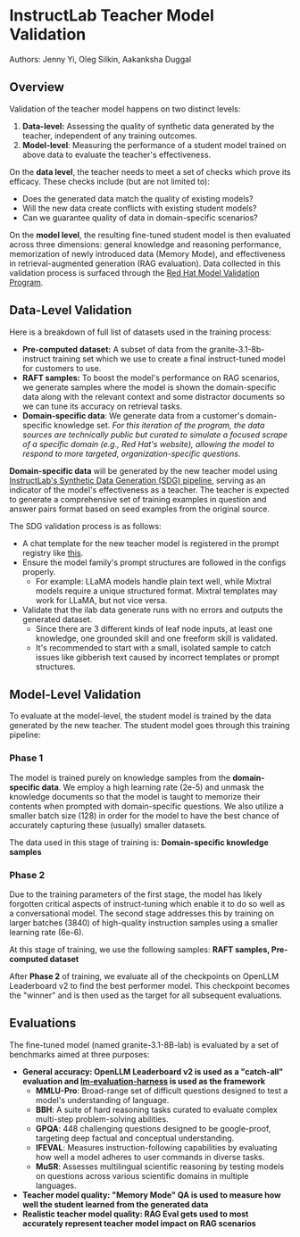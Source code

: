 # InstructLab Teacher Model Validation

Authors: Jenny Yi, Oleg Silkin, Aakanksha Duggal

## Overview

Validation of the teacher model happens on two distinct levels:

1. **Data-level:** Assessing the quality of synthetic data generated by the teacher, independent of any training outcomes.
2. **Model-level**: Measuring the performance of a student model trained on above data to evaluate the teacher's effectiveness.

On the **data level**, the teacher needs to meet a set of checks which prove its efficacy. These checks include (but are not limited to):

- Does the generated data match the quality of existing models?
- Will the new data create conflicts with existing student models?
- Can we guarantee quality of data in domain-specific scenarios?

On the **model level**, the resulting fine-tuned student model is then evaluated across three dimensions: general knowledge and reasoning performance, memorization of newly introduced data (Memory Mode), and effectiveness in retrieval-augmented generation (RAG evaluation). Data collected in this validation process is surfaced through the [Red Hat Model Validation Program](https://www.redhat.com/en/products/ai/validated-models).

## Data-Level Validation

Here is a breakdown of full list of datasets used in the training process:

- **Pre-computed dataset:** A subset of data from the granite-3.1-8b-instruct training set which we use to create a final instruct-tuned model for customers to use.
- **RAFT samples:** To boost the model's performance on RAG scenarios, we generate samples where the model is shown the domain-specific data along with the relevant context and some distractor documents so we can tune its accuracy on retrieval tasks.
- **Domain-specific data**: We generate data from a customer's domain-specific knowledge set. *For this iteration of the program, the data sources are technically public but curated to simulate a focused scrape of a specific domain (e.g., Red Hat's website), allowing the model to respond to more targeted, organization-specific questions.*

**Domain-specific data** will be generated by the new teacher model using [InstructLab's Synthetic Data Generation (SDG) pipeline](https://github.com/instructlab/sdg), serving as an indicator of the model's effectiveness as a teacher. The teacher is expected to generate a comprehensive set of training examples in question and answer pairs format based on seed examples from the original source.

The SDG validation process is as follows:

- A chat template for the new teacher model is registered in the prompt registry like [this](https://github.com/instructlab/sdg/blob/5d14ebd224199a0c78a5f83abb6dd400d4f99521/src/instructlab/sdg/prompts.py#L27).
- Ensure the model family's prompt structures are followed in the configs properly.
  - For example: LLaMA models handle plain text well, while Mixtral models require a unique structured format. Mixtral templates may work for LLaMA, but not vice versa.
- Validate that the ilab data generate runs with no errors and outputs the generated dataset.
  - Since there are 3 different kinds of leaf node inputs, at least one knowledge, one grounded skill and one freeform skill is validated.
  - It's recommended to start with a small, isolated sample to catch issues like gibberish text caused by incorrect templates or prompt structures.

## Model-Level Validation

To evaluate at the model-level, the student model is trained by the data generated by the new teacher. The student model goes through this training pipeline:

### Phase 1

The model is trained purely on knowledge samples from the **domain-specific data**. We employ a high learning rate (2e-5) and unmask the knowledge documents so that the model is taught to memorize their contents when prompted with domain-specific questions. We also utilize a smaller batch size (128) in order for the model to have the best chance of accurately capturing these (usually) smaller datasets.

The data used in this stage of training is: **Domain-specific knowledge samples**

### Phase 2

Due to the training parameters of the first stage, the model has likely forgotten critical aspects of instruct-tuning which enable it to do so well as a conversational model. The second stage addresses this by training on larger batches (3840) of high-quality instruction samples using a smaller learning rate (6e-6).

At this stage of training, we use the following samples: **RAFT samples, Pre-computed dataset**

After **Phase 2** of training, we evaluate all of the checkpoints on OpenLLM Leaderboard v2 to find the best performer model. This checkpoint becomes the "winner" and is then used as the target for all subsequent evaluations.

## Evaluations

The fine-tuned model (named granite-3.1-8B-lab) is evaluated by a set of benchmarks aimed at three purposes:

- **General accuracy: OpenLLM Leaderboard v2 is used as a "catch-all" evaluation and [lm-evaluation-harness](https://github.com/EleutherAI/lm-evaluation-harness) is used as the framework**
  - **MMLU-Pro**: Broad-range set of difficult questions designed to test a model's understanding of language.
  - **BBH**: A suite of hard reasoning tasks curated to evaluate complex multi-step problem-solving abilities.
  - **GPQA**: 448 challenging questions designed to be google-proof, targeting deep factual and conceptual understanding.
  - **IFEVAL**: Measures instruction-following capabilities by evaluating how well a model adheres to user commands in diverse tasks.
  - **MuSR**: Assesses multilingual scientific reasoning by testing models on questions across various scientific domains in multiple languages.
- **Teacher model quality: "Memory Mode" QA is used to measure how well the student learned from the generated data**
- **Realistic teacher model quality: RAG Eval gets used to most accurately represent teacher model impact on RAG scenarios**
